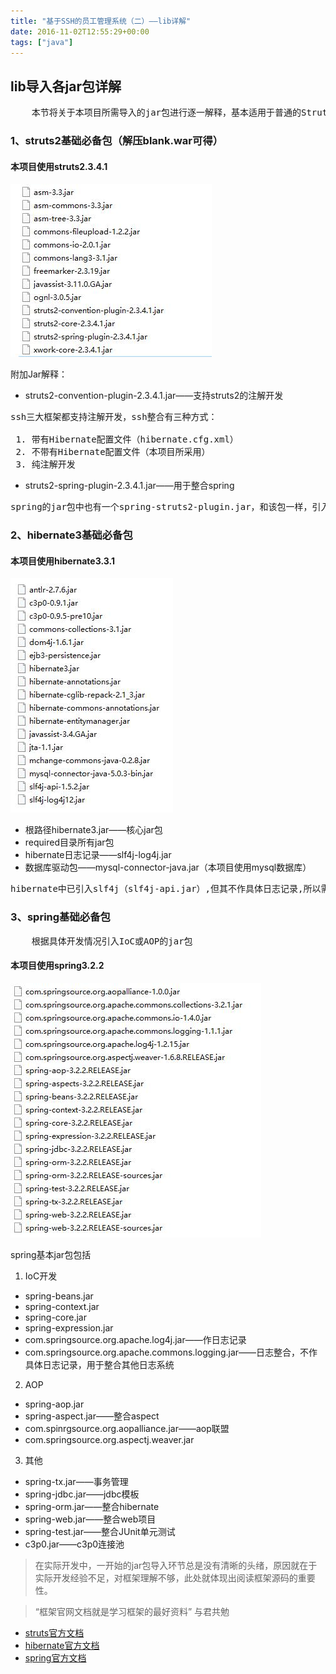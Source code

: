 ```yaml
---
title: "基于SSH的员工管理系统（二）——lib详解"
date: 2016-11-02T12:55:29+00:00
tags: ["java"]
---
```


## lib导入各jar包详解
<pre>
	本节将关于本项目所需导入的jar包进行逐一解释，基本适用于普通的Struts2+Hibernate3+Spring3的项目， 此为相对较老的组合版本，若使用Hibernate4或Mybatis等其他较新框架，请自行查阅相关资料。
</pre>
### 1、struts2基础必备包（解压blank.war可得）
#### 本项目使用struts2.3.4.1
![这里写图片描述](20161102112001442.png)

附加Jar解释：

 - struts2-convention-plugin-2.3.4.1.jar——支持struts2的注解开发
<pre>
ssh三大框架都支持注解开发，ssh整合有三种方式：
	
 1. 带有Hibernate配置文件（hibernate.cfg.xml）
 2. 不带有Hibernate配置文件（本项目所采用）
 3. 纯注解开发
</pre>
- struts2-spring-plugin-2.3.4.1.jar——用于整合spring
<pre>
spring的jar包中也有一个spring-struts2-plugin.jar，和该包一样，引入其一即可。
</pre>
### 2、hibernate3基础必备包

#### 本项目使用hibernate3.3.1
![这里写图片描述](20161102120954010.png)

- 根路径hibernate3.jar——核心jar包
- required目录所有jar包
- hibernate日志记录——slf4j-log4j.jar
- 数据库驱动包——mysql-connector-java.jar（本项目使用mysql数据库）
<pre>
hibernate中已引入slf4j（slf4j-api.jar）,但其不作具体日志记录,所以需要引入slf4j-log4j.jar整合log4j
</pre>

### 3、spring基础必备包
<pre>
	根据具体开发情况引入IoC或AOP的jar包
</pre>
#### 本项目使用spring3.2.2
![这里写图片描述](20161102122140263.png)

spring基本jar包包括

 1. IoC开发
- spring-beans.jar
- spring-context.jar
- spring-core.jar
- spring-expression.jar
- com.springsource.org.apache.log4j.jar——作日志记录
- com.springsource.org.apache.commons.logging.jar——日志整合，不作具体日志记录，用于整合其他日志系统
 2. AOP
- spring-aop.jar
- spring-aspect.jar——整合aspect
- com.spinrgsource.org.aopalliance.jar——aop联盟
- com.springsource.org.aspectj.weaver.jar
 3. 其他
- spring-tx.jar——事务管理
- spring-jdbc.jar——jdbc模板
- spring-orm.jar——整合hibernate
- spring-web.jar——整合web项目
- spring-test.jar——整合JUnit单元测试
- c3p0.jar——c3p0连接池

> 在实际开发中，一开始的jar包导入环节总是没有清晰的头绪，原因就在于实际开发经验不足，对框架理解不够，此处就体现出阅读框架源码的重要性。

> “框架官网文档就是学习框架的最好资料”  与君共勉

- [struts官方文档](http://struts.apache.org/maven/struts2-core/apidocs/index.html)
- [hibernate官方文档](http://docs.jboss.org/hibernate/orm/5.2/javadocs/)
- [spring官方文档](http://docs.spring.io/spring/docs/5.0.0.M2/javadoc-api/)